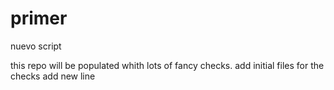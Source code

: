 # primer
nuevo script

this repo will be populated whith lots of fancy checks.
add initial files for the checks
add new line
